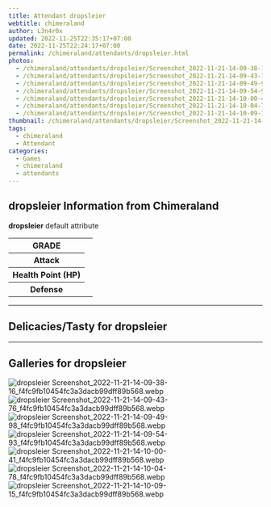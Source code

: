 ```yaml
---
title: Attendant dropsleier
webtitle: chimeraland
author: L3n4r0x
updated: 2022-11-25T22:35:17+07:00
date: 2022-11-25T22:24:17+07:00
permalink: /chimeraland/attendants/dropsleier.html
photos:
  - /chimeraland/attendants/dropsleier/Screenshot_2022-11-21-14-09-38-16_f4fc9fb10454fc3a3dacb99dff89b568.webp
  - /chimeraland/attendants/dropsleier/Screenshot_2022-11-21-14-09-43-76_f4fc9fb10454fc3a3dacb99dff89b568.webp
  - /chimeraland/attendants/dropsleier/Screenshot_2022-11-21-14-09-49-98_f4fc9fb10454fc3a3dacb99dff89b568.webp
  - /chimeraland/attendants/dropsleier/Screenshot_2022-11-21-14-09-54-93_f4fc9fb10454fc3a3dacb99dff89b568.webp
  - /chimeraland/attendants/dropsleier/Screenshot_2022-11-21-14-10-00-41_f4fc9fb10454fc3a3dacb99dff89b568.webp
  - /chimeraland/attendants/dropsleier/Screenshot_2022-11-21-14-10-04-78_f4fc9fb10454fc3a3dacb99dff89b568.webp
  - /chimeraland/attendants/dropsleier/Screenshot_2022-11-21-14-10-09-15_f4fc9fb10454fc3a3dacb99dff89b568.webp
thumbnail: /chimeraland/attendants/dropsleier/Screenshot_2022-11-21-14-09-38-16_f4fc9fb10454fc3a3dacb99dff89b568.webp
tags:
  - chimeraland
  - Attendant
categories:
  - Games
  - chimeraland
  - attendants
---
```


<section id="bootstrap-wrapper"><link rel="stylesheet" href="https://rawcdn.githack.com/dimaslanjaka/Web-Manajemen/0c3b5aa1813bd4abcd2c11bf3e37928b15c28664/css/bootstrap-5-3-0-alpha3-wrapper.css"/><h2 id="attribute">dropsleier Information from Chimeraland</h2><p><b>dropsleier</b> default attribute <table><tr><th>GRADE</th><td></td></tr><tr><th>Attack</th><td></td></tr><tr><th>Health Point (HP)</th><td></td></tr><tr><th>Defense</th><td></td></tr></table></p><hr/><h2 id="delicacies">Delicacies/Tasty for dropsleier</h2><div class="bg-dark text-light"></div><hr/><div id="gallery"><h2>Galleries for dropsleier</h2><div class="row"><div class="col-lg-6 col-12"><img src="/chimeraland/attendants/dropsleier/Screenshot_2022-11-21-14-09-38-16_f4fc9fb10454fc3a3dacb99dff89b568.webp" alt="dropsleier Screenshot_2022-11-21-14-09-38-16_f4fc9fb10454fc3a3dacb99dff89b568.webp"/></div><div class="col-lg-6 col-12"><img src="/chimeraland/attendants/dropsleier/Screenshot_2022-11-21-14-09-43-76_f4fc9fb10454fc3a3dacb99dff89b568.webp" alt="dropsleier Screenshot_2022-11-21-14-09-43-76_f4fc9fb10454fc3a3dacb99dff89b568.webp"/></div><div class="col-lg-6 col-12"><img src="/chimeraland/attendants/dropsleier/Screenshot_2022-11-21-14-09-49-98_f4fc9fb10454fc3a3dacb99dff89b568.webp" alt="dropsleier Screenshot_2022-11-21-14-09-49-98_f4fc9fb10454fc3a3dacb99dff89b568.webp"/></div><div class="col-lg-6 col-12"><img src="/chimeraland/attendants/dropsleier/Screenshot_2022-11-21-14-09-54-93_f4fc9fb10454fc3a3dacb99dff89b568.webp" alt="dropsleier Screenshot_2022-11-21-14-09-54-93_f4fc9fb10454fc3a3dacb99dff89b568.webp"/></div><div class="col-lg-6 col-12"><img src="/chimeraland/attendants/dropsleier/Screenshot_2022-11-21-14-10-00-41_f4fc9fb10454fc3a3dacb99dff89b568.webp" alt="dropsleier Screenshot_2022-11-21-14-10-00-41_f4fc9fb10454fc3a3dacb99dff89b568.webp"/></div><div class="col-lg-6 col-12"><img src="/chimeraland/attendants/dropsleier/Screenshot_2022-11-21-14-10-04-78_f4fc9fb10454fc3a3dacb99dff89b568.webp" alt="dropsleier Screenshot_2022-11-21-14-10-04-78_f4fc9fb10454fc3a3dacb99dff89b568.webp"/></div><div class="col-lg-6 col-12"><img src="/chimeraland/attendants/dropsleier/Screenshot_2022-11-21-14-10-09-15_f4fc9fb10454fc3a3dacb99dff89b568.webp" alt="dropsleier Screenshot_2022-11-21-14-10-09-15_f4fc9fb10454fc3a3dacb99dff89b568.webp"/></div></div></div></section>